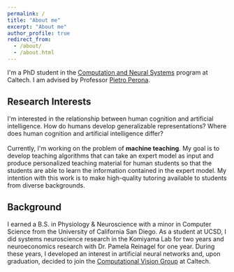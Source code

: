 ```yaml
---
permalink: /
title: "About me"
excerpt: "About me"
author_profile: true
redirect_from: 
  - /about/
  - /about.html
---
```


I'm a PhD student in the [Computation and Neural Systems](https://www.bbe.caltech.edu/academics/cns) program at Caltech. I am advised by Professor [Pietro Perona](https://scholar.google.com/citations?user=j29kMCwAAAAJ&hl=en).

Research Interests
----
I'm interested in the relationship between human cognition and artificial intelligence. How do humans develop generalizable representations? Where does human cognition and artificial intelligence differ? <br/><br/>
Currently, I'm working on the problem of **machine teaching**. My goal is to develop teaching algorithms that can take an expert model as input and produce personalized teaching material for human students so that the students are able to learn the information contained in the expert model. My intention with this work is to make high-quality tutoring available to students from diverse backgrounds.

Background
----
I earned a B.S. in Physiology & Neuroscience with a minor in Computer Science from the University of California San Diego. As a student at UCSD, I did systems neuroscience research in the Komiyama Lab for two years and neuroeconomics research with Dr. Pamela Reinagel for one year. During these years, I developed an interest in artificial neural networks and, upon graduation, decided to join the <a href="https://www.vision.caltech.edu">Computational Vision Group</a> at Caltech.
